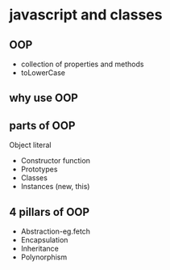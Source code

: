 # javascript and classes

## OOP
- collection of properties and methods
- toLowerCase

## why use OOP

## parts of OOP
Object literal

- Constructor function
- Prototypes
- Classes
- Instances (new, this)


## 4 pillars of OOP
- Abstraction-eg.fetch
- Encapsulation
- Inheritance
- Polynorphism